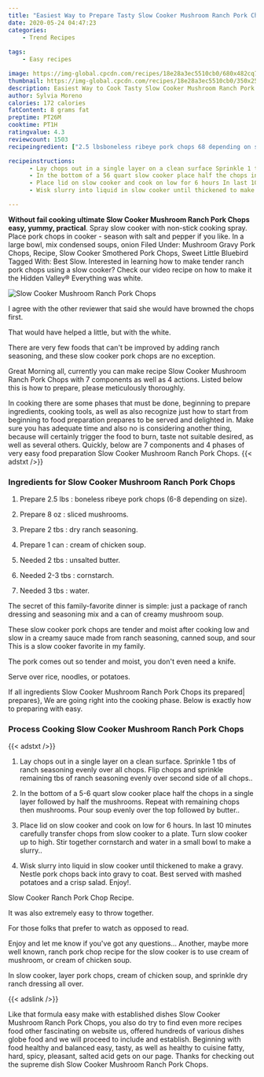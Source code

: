 ```yaml
---
title: "Easiest Way to Prepare Tasty Slow Cooker Mushroom Ranch Pork Chops"
date: 2020-05-24 04:47:23
categories:
    - Trend Recipes
    
tags:
    - Easy recipes

image: https://img-global.cpcdn.com/recipes/18e28a3ec5510cb0/680x482cq70/slow-cooker-mushroom-ranch-pork-chops-recipe-main-photo.jpg
thumbnail: https://img-global.cpcdn.com/recipes/18e28a3ec5510cb0/350x250cq70/slow-cooker-mushroom-ranch-pork-chops-recipe-main-photo.jpg
description: Easiest Way to Cook Tasty Slow Cooker Mushroom Ranch Pork Chops with 7 ingredients and 4 stages of easy cooking.
author: Sylvia Moreno
calories: 172 calories
fatContent: 8 grams fat
preptime: PT26M
cooktime: PT1H
ratingvalue: 4.3
reviewcount: 1503
recipeingredient: ["2.5 lbsboneless ribeye pork chops 68 depending on size", "8 ozsliced mushrooms", "2 tbsdry ranch seasoning", "1 cancream of chicken soup", "2 tbsunsalted butter", "2-3 tbscornstarch", "3 tbswater"]

recipeinstructions: 
      - Lay chops out in a single layer on a clean surface Sprinkle 1 tbs of ranch seasoning evenly over all chops Flip chops and sprinkle remaining tbs of ranch seasoning evenly over second side of all chops 
      - In the bottom of a 56 quart slow cooker place half the chops in a single layer followed by half the mushrooms Repeat with remaining chops then mushrooms Pour soup evenly over the top followed by butter 
      - Place lid on slow cooker and cook on low for 6 hours In last 10 minutes carefully transfer chops from slow cooker to a plate Turn slow cooker up to high Stir together cornstarch and water in a small bowl to make a slurry 
      - Wisk slurry into liquid in slow cooker until thickened to make a gravy Nestle pork chops back into gravy to coat Best served with mashed potatoes and a crisp salad Enjoy

---
```




**Without fail cooking ultimate Slow Cooker Mushroom Ranch Pork Chops easy, yummy, practical**. Spray slow cooker with non-stick cooking spray. Place pork chops in cooker - season with salt and pepper if you like. In a large bowl, mix condensed soups, onion Filed Under: Mushroom Gravy Pork Chops, Recipe, Slow Cooker Smothered Pork Chops, Sweet Little Bluebird Tagged With: Best Slow. Interested in learning how to make tender ranch pork chops using a slow cooker? Check our video recipe on how to make it the Hidden Valley® Everything was white.


![Slow Cooker Mushroom Ranch Pork Chops](https://img-global.cpcdn.com/recipes/18e28a3ec5510cb0/680x482cq70/slow-cooker-mushroom-ranch-pork-chops-recipe-main-photo.jpg "Slow Cooker Mushroom Ranch Pork Chops")



I agree with the other reviewer that said she would have browned the chops first.

That would have helped a little, but with the white.

There are very few foods that can&#39;t be improved by adding ranch seasoning, and these slow cooker pork chops are no exception.


Great Morning all, currently you can make recipe Slow Cooker Mushroom Ranch Pork Chops with 7 components as well as 4 actions. Listed below this is how to prepare, please meticulously thoroughly.

In cooking there are some phases that must be done, beginning to prepare ingredients, cooking tools, as well as also recognize just how to start from beginning to food preparation prepares to be served and delighted in. Make sure you has adequate time and also no is considering another thing, because will certainly trigger the food to burn, taste not suitable desired, as well as several others. Quickly, below are 7 components and 4 phases of very easy food preparation Slow Cooker Mushroom Ranch Pork Chops.
{{< adstxt />}}

### Ingredients for Slow Cooker Mushroom Ranch Pork Chops


1. Prepare 2.5 lbs : boneless ribeye pork chops (6-8 depending on size).

1. Prepare 8 oz : sliced mushrooms.

1. Prepare 2 tbs : dry ranch seasoning.

1. Prepare 1 can : cream of chicken soup.

1. Needed 2 tbs : unsalted butter.

1. Needed 2-3 tbs : cornstarch.

1. Needed 3 tbs : water.


The secret of this family-favorite dinner is simple: just a package of ranch dressing and seasoning mix and a can of creamy mushroom soup.

These slow cooker pork chops are tender and moist after cooking low and slow in a creamy sauce made from ranch seasoning, canned soup, and sour This is a slow cooker favorite in my family.

The pork comes out so tender and moist, you don&#39;t even need a knife.

Serve over rice, noodles, or potatoes.


If all ingredients Slow Cooker Mushroom Ranch Pork Chops its prepared| prepares}, We are going right into the cooking phase. Below is exactly how to preparing with easy.

### Process Cooking Slow Cooker Mushroom Ranch Pork Chops

{{< adstxt />}}


1. Lay chops out in a single layer on a clean surface. Sprinkle 1 tbs of ranch seasoning evenly over all chops. Flip chops and sprinkle remaining tbs of ranch seasoning evenly over second side of all chops..



1. In the bottom of a 5-6 quart slow cooker place half the chops in a single layer followed by half the mushrooms. Repeat with remaining chops then mushrooms. Pour soup evenly over the top followed by butter..



1. Place lid on slow cooker and cook on low for 6 hours. In last 10 minutes carefully transfer chops from slow cooker to a plate. Turn slow cooker up to high. Stir together cornstarch and water in a small bowl to make a slurry..



1. Wisk slurry into liquid in slow cooker until thickened to make a gravy. Nestle pork chops back into gravy to coat. Best served with mashed potatoes and a crisp salad. Enjoy!.




Slow Cooker Ranch Pork Chop Recipe.

It was also extremely easy to throw together.

For those folks that prefer to watch as opposed to read.

Enjoy and let me know if you&#39;ve got any questions… Another, maybe more well known, ranch pork chop recipe for the slow cooker is to use cream of mushroom, or cream of chicken soup.

In slow cooker, layer pork chops, cream of chicken soup, and sprinkle dry ranch dressing all over.


{{< adslink />}}

Like that formula easy make with established dishes Slow Cooker Mushroom Ranch Pork Chops, you also do try to find even more recipes food other fascinating on website us, offered hundreds of various dishes globe food and we will proceed to include and establish. Beginning with food healthy and balanced easy, tasty, as well as healthy to cuisine fatty, hard, spicy, pleasant, salted acid gets on our page. Thanks for checking out the supreme dish Slow Cooker Mushroom Ranch Pork Chops.
